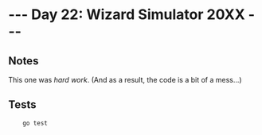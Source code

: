 --- Day 22: Wizard Simulator 20XX ---
==

Notes
---

This one was *hard work*. (And as a result, the code is a bit of a mess...)


Tests
---
        go test



